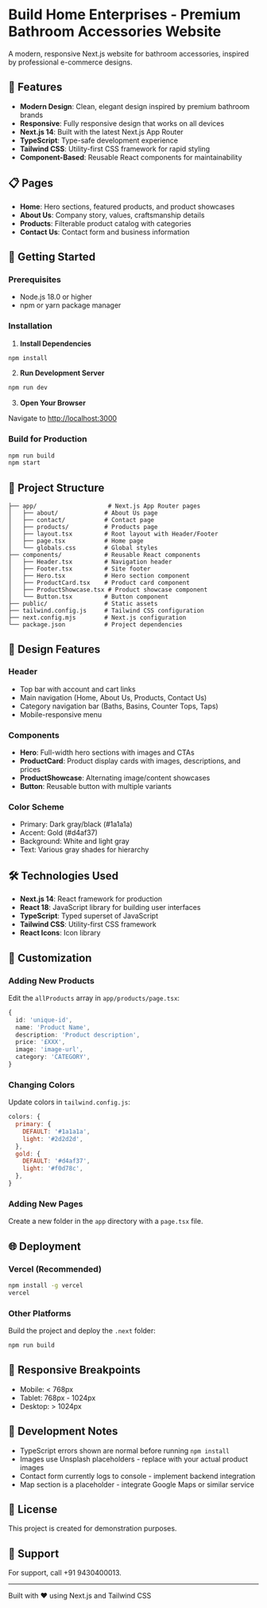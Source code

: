 # Build Home Enterprises - Premium Bathroom Accessories Website

A modern, responsive Next.js website for bathroom accessories, inspired by professional e-commerce designs.

## 🌟 Features

- **Modern Design**: Clean, elegant design inspired by premium bathroom brands
- **Responsive**: Fully responsive design that works on all devices
- **Next.js 14**: Built with the latest Next.js App Router
- **TypeScript**: Type-safe development experience
- **Tailwind CSS**: Utility-first CSS framework for rapid styling
- **Component-Based**: Reusable React components for maintainability

## 📋 Pages

- **Home**: Hero sections, featured products, and product showcases
- **About Us**: Company story, values, craftsmanship details
- **Products**: Filterable product catalog with categories
- **Contact Us**: Contact form and business information

## 🚀 Getting Started

### Prerequisites

- Node.js 18.0 or higher
- npm or yarn package manager

### Installation

1. **Install Dependencies**

```bash
npm install
```

2. **Run Development Server**

```bash
npm run dev
```

3. **Open Your Browser**

Navigate to [http://localhost:3000](http://localhost:3000)

### Build for Production

```bash
npm run build
npm start
```

## 📁 Project Structure

```
├── app/                    # Next.js App Router pages
│   ├── about/             # About Us page
│   ├── contact/           # Contact page
│   ├── products/          # Products page
│   ├── layout.tsx         # Root layout with Header/Footer
│   ├── page.tsx           # Home page
│   └── globals.css        # Global styles
├── components/            # Reusable React components
│   ├── Header.tsx         # Navigation header
│   ├── Footer.tsx         # Site footer
│   ├── Hero.tsx           # Hero section component
│   ├── ProductCard.tsx    # Product card component
│   ├── ProductShowcase.tsx # Product showcase component
│   └── Button.tsx         # Button component
├── public/                # Static assets
├── tailwind.config.js     # Tailwind CSS configuration
├── next.config.mjs        # Next.js configuration
└── package.json           # Project dependencies
```

## 🎨 Design Features

### Header
- Top bar with account and cart links
- Main navigation (Home, About Us, Products, Contact Us)
- Category navigation bar (Baths, Basins, Counter Tops, Taps)
- Mobile-responsive menu

### Components
- **Hero**: Full-width hero sections with images and CTAs
- **ProductCard**: Product display cards with images, descriptions, and prices
- **ProductShowcase**: Alternating image/content showcases
- **Button**: Reusable button with multiple variants

### Color Scheme
- Primary: Dark gray/black (#1a1a1a)
- Accent: Gold (#d4af37)
- Background: White and light gray
- Text: Various gray shades for hierarchy

## 🛠️ Technologies Used

- **Next.js 14**: React framework for production
- **React 18**: JavaScript library for building user interfaces
- **TypeScript**: Typed superset of JavaScript
- **Tailwind CSS**: Utility-first CSS framework
- **React Icons**: Icon library

## 📝 Customization

### Adding New Products

Edit the `allProducts` array in `app/products/page.tsx`:

```typescript
{
  id: 'unique-id',
  name: 'Product Name',
  description: 'Product description',
  price: '£XXX',
  image: 'image-url',
  category: 'CATEGORY',
}
```

### Changing Colors

Update colors in `tailwind.config.js`:

```javascript
colors: {
  primary: {
    DEFAULT: '#1a1a1a',
    light: '#2d2d2d',
  },
  gold: {
    DEFAULT: '#d4af37',
    light: '#f0d78c',
  },
}
```

### Adding New Pages

Create a new folder in the `app` directory with a `page.tsx` file.

## 🌐 Deployment

### Vercel (Recommended)

```bash
npm install -g vercel
vercel
```

### Other Platforms

Build the project and deploy the `.next` folder:

```bash
npm run build
```

## 📱 Responsive Breakpoints

- Mobile: < 768px
- Tablet: 768px - 1024px
- Desktop: > 1024px

## 🔧 Development Notes

- TypeScript errors shown are normal before running `npm install`
- Images use Unsplash placeholders - replace with your actual product images
- Contact form currently logs to console - implement backend integration
- Map section is a placeholder - integrate Google Maps or similar service

## 📄 License

This project is created for demonstration purposes.

## 🤝 Support

For support, call +91 9430400013.

---

Built with ❤️ using Next.js and Tailwind CSS
